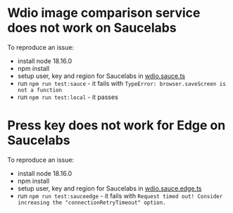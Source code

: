 # Wdio image comparison service does not work on Saucelabs
To reproduce an issue: 
- install node 18.16.0
- npm install
- setup user, key and region for Saucelabs in [wdio.sauce.ts](wdio.sauce.ts)
- run `npm run test:sauce` - it fails with `TypeError: browser.saveScreen is not a function`
- run `npm run test:local` - it passes

# Press key does not work for Edge on Saucelabs
To reproduce an issue:
- install node 18.16.0
- npm install
- setup user, key and region for Saucelabs in [wdio.sauce.edge.ts](wdio.sauce.edge.ts)
- run `npm run test:sauceedge` - it fails with `Request timed out! Consider increasing the "connectionRetryTimeout" option.`

